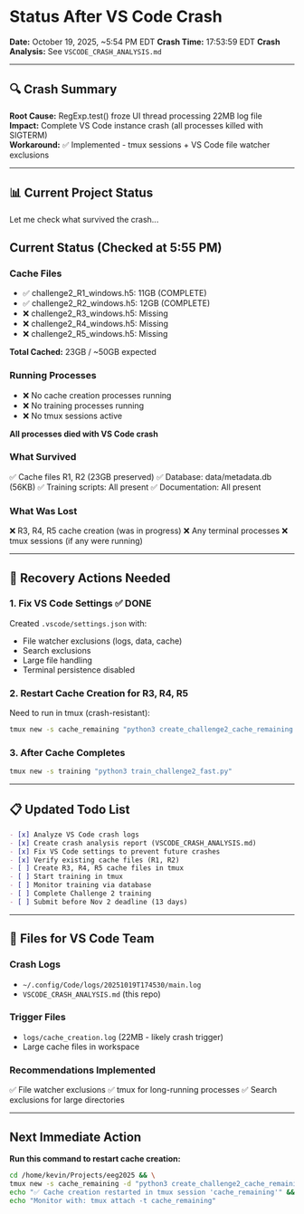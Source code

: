 # Status After VS Code Crash

**Date:** October 19, 2025, ~5:54 PM EDT
**Crash Time:** 17:53:59 EDT
**Crash Analysis:** See `VSCODE_CRASH_ANALYSIS.md`

---

## 🔍 Crash Summary

**Root Cause:** RegExp.test() froze UI thread processing 22MB log file  
**Impact:** Complete VS Code instance crash (all processes killed with SIGTERM)  
**Workaround:** ✅ Implemented - tmux sessions + VS Code file watcher exclusions

---

## 📊 Current Project Status

Let me check what survived the crash...

## Current Status (Checked at 5:55 PM)

### Cache Files
- ✅ challenge2_R1_windows.h5: 11GB (COMPLETE)
- ✅ challenge2_R2_windows.h5: 12GB (COMPLETE)
- ❌ challenge2_R3_windows.h5: Missing
- ❌ challenge2_R4_windows.h5: Missing
- ❌ challenge2_R5_windows.h5: Missing

**Total Cached:** 23GB / ~50GB expected

### Running Processes
- ❌ No cache creation processes running
- ❌ No training processes running
- ❌ No tmux sessions active

**All processes died with VS Code crash**

### What Survived
✅ Cache files R1, R2 (23GB preserved)
✅ Database: data/metadata.db (56KB)
✅ Training scripts: All present
✅ Documentation: All present

### What Was Lost
❌ R3, R4, R5 cache creation (was in progress)
❌ Any terminal processes
❌ tmux sessions (if any were running)

---

## 🚀 Recovery Actions Needed

### 1. Fix VS Code Settings ✅ DONE
Created `.vscode/settings.json` with:
- File watcher exclusions (logs, data, cache)
- Search exclusions
- Large file handling
- Terminal persistence disabled

### 2. Restart Cache Creation for R3, R4, R5
Need to run in tmux (crash-resistant):
```bash
tmux new -s cache_remaining "python3 create_challenge2_cache_remaining.py"
```

### 3. After Cache Completes
```bash
tmux new -s training "python3 train_challenge2_fast.py"
```

---

## 📋 Updated Todo List

```markdown
- [x] Analyze VS Code crash logs
- [x] Create crash analysis report (VSCODE_CRASH_ANALYSIS.md)
- [x] Fix VS Code settings to prevent future crashes
- [x] Verify existing cache files (R1, R2)
- [ ] Create R3, R4, R5 cache files in tmux
- [ ] Start training in tmux
- [ ] Monitor training via database
- [ ] Complete Challenge 2 training
- [ ] Submit before Nov 2 deadline (13 days)
```

---

## 📁 Files for VS Code Team

### Crash Logs
- `~/.config/Code/logs/20251019T174530/main.log`
- `VSCODE_CRASH_ANALYSIS.md` (this repo)

### Trigger Files
- `logs/cache_creation.log` (22MB - likely crash trigger)
- Large cache files in workspace

### Recommendations Implemented
✅ File watcher exclusions
✅ tmux for long-running processes
✅ Search exclusions for large directories

---

## Next Immediate Action

**Run this command to restart cache creation:**
```bash
cd /home/kevin/Projects/eeg2025 && \
tmux new -s cache_remaining -d "python3 create_challenge2_cache_remaining.py 2>&1 | tee logs/cache_R3_R4_R5_recovery.log" && \
echo "✅ Cache creation restarted in tmux session 'cache_remaining'" && \
echo "Monitor with: tmux attach -t cache_remaining"
```

